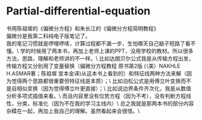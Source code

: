 # Partial-differential-equation
书用陈祖墀的《偏微分方程》和朱长江的《偏微分方程简明教程》  
偏微分是我第二科纯电子版笔记了。  
我的笔记习惯就是啰哩啰嗦，计算过程都不漏一步，生怕哪天自己脑子短路了看不懂。\\
学的时候用了两本书，再加上老师上课的PPT，没用学校的教材。所以很多方法，思路，理解和老师讲的不一样。\\
比如达朗贝尔公式我是从传输方程出发，传输方程又分别用了变量替换（偏微分方程教程 原书第2版 (（美）NAKHLE H.ASMAR著；陈祖墀 宣本金译)从这本书上看到的）和特征线两种方法来解（因为觉得两个思路都很重要但特征线是本质）；\\
比如泊松公式是用傅立叶变换而不是自相似变换（因为觉得傅立叶更直接）；\\
比如说边界条件齐次化，我是从数值分析多项式插值来看。\\
而且内容里没有位势方程（因为不考），没有判断方程线性，分类，标准化（因为不在我的学习主线内）\\
总之我就是那两本书的部分内容杂糅在一起，再加上我自己的理解。虽然看起来会很怪。\\
